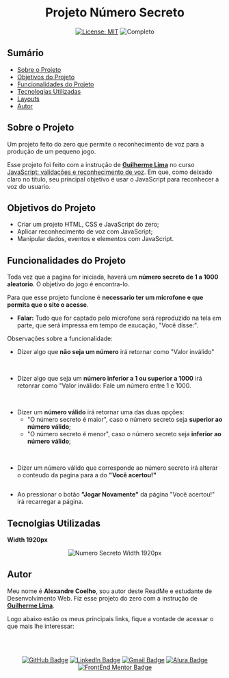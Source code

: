 <h1 align="center"> Projeto Número Secreto </h1>

<p align="center">  </p>

<div align="center">

  <a href="https://github.com/coelhoalexandre/projeto-alura-numero-secreto/blob/main/LICENSE" target="_blank"><img src="https://img.shields.io/badge/License-MIT-yellow.svg" alt="License: MIT"></a> <img src="https://img.shields.io/badge/Completo-lightgreen.svg" alt="Completo">

</div>

## Sumário

- [Sobre o Projeto](#sobre-o-projeto)
- [Objetivos do Projeto](#objetivos-do-projeto)
- [Funcionalidades do Projeto](#funcionalidades-do-projeto)
- [Tecnologias Utilizadas](#tecnolgias-utilizadas)
- [Layouts](#layouts)
- [Autor](#autor)

## Sobre o Projeto

Um projeto feito do zero que permite o reconhecimento de voz para a produção de um pequeno jogo.

Esse projeto foi feito com a instrução de [**Guilherme Lima**](https://github.com/guilhermeonrails) no curso [JavaScript: validações e reconhecimento de voz](https://cursos.alura.com.br/course/javascript-validacoes-reconhecimento-voz). Em que, como deixado claro no titulo, seu principal objetivo é usar o JavaScript para reconhecer a voz do usuario.

## Objetivos do Projeto

- Criar um projeto HTML, CSS e JavaScript do zero;
- Aplicar reconhecimento de voz com JavaScript;
- Manipular dados, eventos e elementos com JavaScript.

## Funcionalidades do Projeto

Toda vez que a pagina for iniciada, haverá um **número secreto de 1 a 1000 aleatorio**. O objetivo do jogo é encontra-lo.

Para que esse projeto funcione é **necessario ter um microfone e que permita que o site o acesse**. 

- **Falar:** Tudo que for captado pelo microfone será reproduzido na tela em parte, que será impressa em tempo de exucação, "Você disse:".

Observações sobre a funcionalidade:

- Dizer algo que **não seja um número** irá retornar como "Valor inválido"
  
<div align="center">
  <img src="https://github.com/coelhoalexandre/projetos-alura/blob/main/imagens/numero-secreto-valor-invalido.jpg" alt="">
</div>

<br>

- Dizer algo que seja um **número inferior a 1 ou superior a 1000** irá retonrar como "Valor inválido: Fale um número entre 1 e 1000.
  
<div align="center">
  <img src="https://github.com/coelhoalexandre/projetos-alura/blob/main/imagens/numero-secreto-numero-invalido.jpg" alt="">
</div>

<br>

- Dizer um **número válido** irá retornar uma das duas opções:
  - "O número secreto é maior", caso o número secreto seja **superior ao número válido**;
  - "O número secreto é menor", caso o número secreto seja **inferior ao número válido**;

<div align="center">
  <img src="https://github.com/coelhoalexandre/projetos-alura/blob/main/imagens/numero-secreto-numero-maior.jpg" alt="">
</div>

<br>

- Dizer um número válido que corresponde ao número secreto irá alterar o conteudo da pagina para a do **"Você acertou!"**
  
<div align="center">
  <img src="https://github.com/coelhoalexandre/projetos-alura/blob/main/imagens/numero-secreto-voce-acertou.jpg" alt="">
</div>


- Ao pressionar o botão **"Jogar Novamente"** da página "Você acertou!" irá recarregar a página.
 
## Tecnolgias Utilizadas

**Width 1920px** <br>
<div align="center">
  <img src="https://github.com/coelhoalexandre/projetos-alura/blob/main/imagens/numero-secreto-1920px.jpg" alt="Numero Secreto Width 1920px">
</div>

## Autor
Meu nome é **Alexandre Coelho**, sou autor deste ReadMe e estudante de Desenvolvimento Web. Fiz esse projeto do zero com a instrução de [**Guilherme Lima**](https://github.com/guilhermeonrails).

Logo abaixo estão os meus principais links, fique a vontade de acessar o que mais lhe interessar:

<br>

<br>

<div align="center">

<a href = "https://github.com/coelhoalexandre"><img src="https://img.shields.io/badge/GitHub-%23333?style=for-the-badge&logo=github&logoColor=white" alt="GitHub Badge"></a>
<a href="https://www.linkedin.com/in/-coelhoalexandre/" target="_blank"><img src="https://img.shields.io/badge/-LinkedIn-%230077B5?style=for-the-badge&logo=linkedin&logoColor=white" alt="LinkedIn Badge"></a>
<a href = "mailto:alexandrecoelhocontato@gmail.com" target="_blank"><img src="https://img.shields.io/badge/-Gmail-critical?style=for-the-badge&logo=gmail&logoColor=white" target="_blank" alt="Gmail Badge"></a>
<a href = "https://cursos.alura.com.br/user/coelhoalexandre" target="_blank"><img src="https://img.shields.io/badge/Alura-0747a6?style=for-the-badge&logo=alura&logoColor=white" target="_blank" alt="Alura Badge"></a>
<a href = "https://www.frontendmentor.io/profile/coelhoalexandre" target="_blank"><img src="https://img.shields.io/badge/Frontend_Mentor-white?style=for-the-badge&logo=frontendmentor&logoColor=blue" alt="FrontEnd Mentor Badge">
